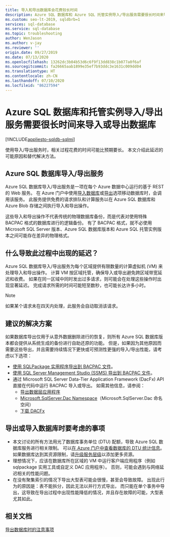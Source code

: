 ```yaml
---
title: 导入和导出数据库会花费较长时间
description: Azure SQL 数据库和 Azure SQL 托管实例导入/导出服务需要很长时间来导入或导出数据库
ms.custom: seo-lt-2019, sqldbrb=1
services: sql-database
ms.service: sql-database
ms.topic: troubleshooting
author: WenJason
ms.author: v-jay
ms.reviewer: ''
origin.date: 09/27/2019
ms.date: 07/13/2020
ms.openlocfilehash: 13262dc3b04b53d6c6f9f13dd838c1b077a0f6af
ms.sourcegitcommit: fa26665aab1899e35ef7b93ddc3e1631c009dd04
ms.translationtype: HT
ms.contentlocale: zh-CN
ms.lasthandoff: 07/10/2020
ms.locfileid: "86227594"
---
```

# <a name="azure-sql-database-and-managed-instance-importexport-service-takes-a-long-time-to-import-or-export-a-database"></a>Azure SQL 数据库和托管实例导入/导出服务需要很长时间来导入或导出数据库

[!INCLUDE[appliesto-sqldb-sqlmi](../includes/appliesto-sqldb-sqlmi.md)]

使用导入/导出服务时，相关过程花费的时间可能比预期要长。 本文介绍此延迟的可能原因和替代解决方法。

## <a name="azure-sql-database-importexport-service"></a>Azure SQL 数据库导入/导出服务

Azure SQL 数据库导入/导出服务是一项在每个 Azure 数据中心运行的基于 REST 的 Web 服务。 在 Azure 门户中使用[导入数据库](database-import.md#using-azure-portal)或[导出](/sql-database/sql-database-export#export-to-a-bacpac-file-using-the-azure-portal)选项移动数据库时，会调用该服务。 此服务提供免费的请求排队和计算服务以在 Azure SQL 数据库和 Azure Blob 存储之间执行导入和导出操作。

这些导入和导出操作不代表传统的物理数据库备份，而是代表对使用特殊 BACPAC 格式的数据库进行的逻辑备份。 有了 BACPAC 格式，就不必使用 Microsoft SQL Server 版本、Azure SQL 数据库版本和 Azure SQL 托管实例版本之间可能存在差异的物理格式。

## <a name="what-causes-delays-in-the-process"></a>什么导致此过程中出现的延迟？

Azure SQL 数据库导入/导出服务为每个区域提供有限数量的计算虚拟机 (VM) 来处理导入和导出操作。 计算 VM 按区域托管，确保导入或导出避免跨区域带宽延迟和收费。 如果在同一区域中同时发出过多请求，则可能会在处理这些操作时出现显著延迟。 完成请求所需的时间可能短至数秒，也可能长达许多小时。

> [!NOTE]
> 如果某个请求未在四天内处理，此服务会自动取消该请求。

## <a name="recommended-solutions"></a>建议的解决方案

如果数据库导出仅用于从意外数据删除进行的恢复，则所有 Azure SQL 数据库版本都会提供从系统生成的备份进行自助还原的功能。 但是，如果因为其他原因而需要这些导出，并且需要持续情况下更快或可预测性更强的导入/导出性能，请考虑以下选项：

* [使用 SQLPackage 实用程序导出到 BACPAC 文件](/sql-database/sql-database-export#export-to-a-bacpac-file-using-the-sqlpackage-utility)。
* [使用 SQL Server Management Studio (SSMS) 导出到 BACPAC 文件](/sql-database/sql-database-export#export-to-a-bacpac-file-using-sql-server-management-studio-ssms)。
* 通过 Microsoft SQL Server Data-Tier Application Framework (DacFx) API 直接在代码中运行 BACPAC 导入或导出。 如需其他信息，请参阅：
  * [导出数据层应用程序](https://docs.microsoft.com/sql/relational-databases/data-tier-applications/export-a-data-tier-application)
  * [Microsoft.SqlServer.Dac Namespace](https://docs.microsoft.com/dotnet/api/microsoft.sqlserver.dac)（Microsoft.SqlServer.Dac 命名空间）
  * [下载 DACFx](https://www.microsoft.com/download/details.aspx?id=55713)

## <a name="things-to-consider-when-you-export-or-import-a-database"></a>导出或导入数据库时要考虑的事项

* 本文讨论的所有方法用光了数据库事务单位 (DTU) 配额，导致 Azure SQL 数据库服务进行相关限制。 可以[在 Azure 门户中查看数据库的 DTU 统计信息](/sql-database/sql-database-monitor-tune-overview#sql-database-resource-monitoring)。 如果数据库达到其资源限制，请[升级服务层级](/sql-database/sql-database-scale-resources)以添加更多资源。
* 理想情况下，应该在数据库所在区域的 VM 中运行客户端应用程序（例如 sqlpackage 实用工具或自定义 DAC 应用程序）。 否则，可能会遇到与网络延迟相关的性能问题。
* 在没有聚集索引的情况下导出大型表可能会很慢，甚至会导致故障。 出现此行为的原因是：表不能拆分，因此无法以并行方式导出， 而只能在单个事务中导出，这导致在导出过程中出现性能降低的情况，并且存在故障的可能，大型表尤其如此。


## <a name="related-documents"></a>相关文档

[导出数据库时的注意事项](/sql-database/sql-database-export#considerations-when-exporting-an-azure-sql-database)

